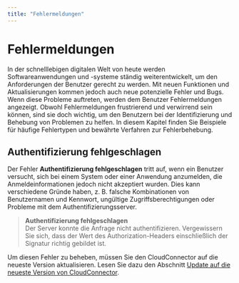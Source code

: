 ```yaml
---
title: "Fehlermeldungen"
---
```


# <a name="error-messages"></a>Fehlermeldungen

In der schnelllebigen digitalen Welt von heute werden Softwareanwendungen und -systeme ständig weiterentwickelt, um den Anforderungen der Benutzer gerecht zu werden. Mit neuen Funktionen und Aktualisierungen kommen jedoch auch neue potenzielle Fehler und Bugs. Wenn diese Probleme auftreten, werden dem Benutzer Fehlermeldungen angezeigt. Obwohl Fehlermeldungen frustrierend und verwirrend sein können, sind sie doch wichtig, um den Benutzern bei der Identifizierung und Behebung von Problemen zu helfen. In diesem Kapitel finden Sie Beispiele für häufige Fehlertypen und bewährte Verfahren zur Fehlerbehebung.  

## <a name="authentification-failed"></a>Authentifizierung fehlgeschlagen

Der Fehler **Authentifizierung fehlgeschlagen** tritt auf, wenn ein Benutzer versucht, sich bei einem System oder einer Anwendung anzumelden, die Anmeldeinformationen jedoch nicht akzeptiert wurden. Dies kann verschiedene Gründe haben, z. B. falsche Kombinationen von Benutzernamen und Kennwort, ungültige Zugriffsberechtigungen oder Probleme mit dem Authentifizierungsserver.  

>**Authentifizierung fehlgeschlagen**<br>
>Der Server konnte die Anfrage nicht authentifizieren. Vergewissern Sie sich, dass der Wert des Authorization-Headers einschließlich der Signatur richtig gebildet ist.  

Um diesen Fehler zu beheben, müssen Sie den CloudConnector auf die neueste Version aktualisieren. Lesen Sie dazu den Abschnitt [Update auf die neueste Version von CloudConnector](update-your-cloudconnector-version.md).  